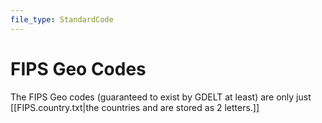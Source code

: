 ```yaml
---
file_type: StandardCode
---
```

# FIPS Geo Codes
The FIPS Geo codes (guaranteed to exist by GDELT at least) are only just [[FIPS.country.txt|the countries and are stored as 2 letters.]] 
